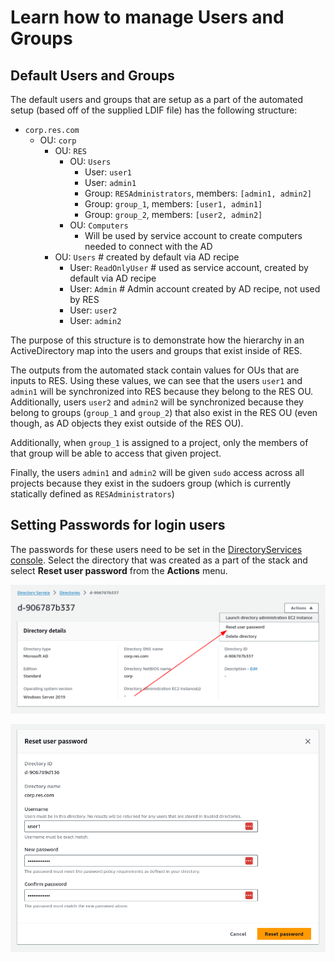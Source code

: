 # Learn how to manage Users and Groups

## Default Users and Groups

The default users and groups that are setup as a part of the automated setup (based off of the supplied LDIF file) has the following structure:


* `corp.res.com`
    * OU: `corp`
        * OU: `RES`
            * OU: `Users`
                * User: `user1`
                * User: `admin1`
                * Group: `RESAdministrators`, members: `[admin1, admin2]`
                * Group: `group_1`, members: `[user1, admin1]`
                * Group: `group_2`, members: `[user2, admin2]`
            * OU: `Computers`
                * Will be used by service account to create computers needed to connect with the AD
        * OU: `Users`  # created by default via AD recipe
            * User: `ReadOnlyUser` # used as service account, created by default via AD recipe
            * User: `Admin` # Admin account created by AD recipe, not used by RES
            * User: `user2`
            * User: `admin2`

The purpose of this structure is to demonstrate how the hierarchy in an ActiveDirectory map into the users and groups that exist inside of RES.

The outputs from the automated stack contain values for OUs that are inputs to RES. Using these values, we can see that the users `user1` and `admin1` will be synchronized into RES because they belong to the RES OU. Additionally, users `user2` and `admin2` will be synchronized because they belong to groups (`group_1` and `group_2`) that also exist in the RES OU (even though, as AD objects they exist outside of the RES OU).

Additionally, when `group_1` is assigned to a project, only the members of that group will be able to access that given project.

Finally, the users `admin1` and `admin2` will be given `sudo` access across all projects because they exist in the sudoers group (which is currently statically defined as `RESAdministrators`)

## Setting Passwords for login users

The passwords for these users need to be set in the [DirectoryServices console](https://console.aws.amazon.com/directoryservicev2/home). Select the directory that was created as a part of the stack and select **Reset user password** from the **Actions** menu.

![image](./binary/dirserv_reset.png)

![image](./binary/reset_user_password.png)

